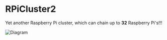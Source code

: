 # RPiCluster2

Yet another Raspberry Pi cluster, which can chain up to **32** Raspberry Pi's!!!

![Diagram](https://github.com/Terminus-IMRC/RPiCluster2/raw/master/img/diagram.png)
